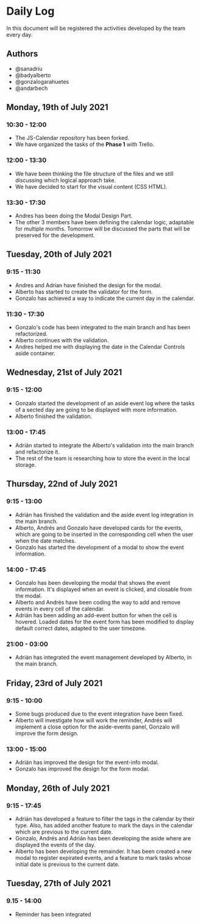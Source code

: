 # Daily Log

In this document will be registered the activities developed by the team every day.

## Authors

- @sanadriu
- @badyalberto
- @gonzalogarahuetes
- @andarbech

## Monday, 19th of July 2021

### 10:30 - 12:00

- The JS-Calendar repository has been forked.
- We have organized the tasks of the **Phase 1** with Trello.

### 12:00 - 13:30

- We have been thinking the file structure of the files and we still discussing which logical approach take.
- We have decided to start for the visual content (CSS HTML).

### 13:30 - 17:30

- Andres has been doing the Modal Design Part.
- The other 3 members have been defining the calendar logic, adaptable for multiple months. Tomorrow will be discussed the parts that will be preserved for the development.


## Tuesday, 20th of July 2021

### 9:15 - 11:30

- Andres and Adrian have finished the design for the modal.
- Alberto has started to create the validator for the form.
- Gonzalo has achieved a way to indicate the current day in the calendar.

### 11:30 - 17:30

- Gonzalo's code has been integrated to the main branch and has been refactorized.
- Alberto continues with the validation.
- Andres helped me with displaying the date in the Calendar Controls aside container.

## Wednesday, 21st of July 2021

### 9:15 - 12:00
- Gonzalo started the development of an aside event log where the tasks of a sected day are going to be displayed with more information.
- Alberto finished the validation.

### 13:00 - 17:45

- Adrián started to integrate the Alberto's validation into the main branch and refactorize it.
- The rest of the team is researching how to store the event in the local storage.

## Thursday, 22nd of July 2021

### 9:15 - 13:00

- Adrián has finished the validation and the aside event log integration in the main branch.
- Alberto, Andrés and Gonzalo have developed cards for the events, which are going to be inserted in the corresponding cell when the user when the date matches.
- Gonzalo has started the development of a modal to show the event information.

### 14:00 - 17:45

- Gonzalo has been developing the modal that shows the event information. It's displayed when an event is clicked, and closable from the modal.
- Alberto and Andrés have been coding the way to add and remove events in every cell of the calendar.
- Adrián has been adding an add-event button for when the cell is hovered. Loaded dates for the event form has been modified to display default correct dates, adapted to the user timezone.

### 21:00 - 03:00

- Adrián has integrated the event management developed by Alberto, in the main branch.

## Friday, 23rd of July 2021

### 9:15 - 10:00

- Some bugs produced due to the event integration have been fixed.
- Alberto will investigate how will work the reminder, Andrés will implement a close option for the aside-events panel, Gonzalo will improve the form design.

### 13:00 - 15:00

- Adrián has improved the design for the event-info modal.
- Gonzalo has improved the design for the form modal.

## Monday, 26th of July 2021

### 9:15 - 17:45

- Adrián has developed a feature to filter the tags in the calendar by their type. Also, has added another feature to mark the days in the calendar which are previous to the current date.
- Gonzalo, Andrés and Adrián has been developing the aside where are displayed the events of the day.
- Alberto has been developing the remainder. It has been created a new modal to register expirated events, and a feature to mark tasks whose initial date is previous to the current date.

## Tuesday, 27th of July 2021

### 9.15 - 14:00

- Reminder has been integrated
